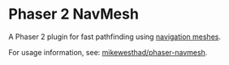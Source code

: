 # Phaser 2 NavMesh

A Phaser 2 plugin for fast pathfinding using [navigation meshes](https://en.wikipedia.org/wiki/Navigation_mesh).

For usage information, see: [mikewesthad/phaser-navmesh](https://github.com/mikewesthad/phaser-navmesh).

